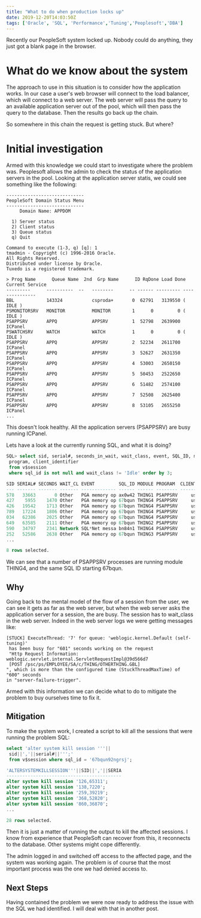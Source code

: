 ```yaml
---
title: "What to do when production locks up"
date: 2019-12-20T14:03:50Z
tags: ['Oracle', 'SQL', 'Performance','Tuning','Peoplesoft','DBA']
---
```


Recently our PeopleSoft system locked up. Nobody could do anything, they just got a blank 
page in the browser. 

# What do we know about the system

The approach to use in this situation is to consider how the application works.
In our case a user's web browser will connect to the load balancer, which will connect to a web server.
The web server will pass the query to an available application server out of the pool, which
will then pass the query to the database. Then the results go back up the chain.

So somewhere in this chain the request is getting stuck. But where?

# Initial investigation

Armed with this knowledge we could start to investigate where the problem was. Peoplesoft
allows the admin to check the status of the application servers in the pool. Looking at the
application server statis, we could see something like the following:

```
-----------------------------
PeopleSoft Domain Status Menu
-----------------------------
     Domain Name: APPDOM

  1) Server status
  2) Client status
  3) Queue status
  q) Quit

Command to execute (1-3, q) [q]: 1
tmadmin - Copyright (c) 1996-2016 Oracle.
All Rights Reserved.
Distributed under license by Oracle.
Tuxedo is a registered trademark.

> Prog Name      Queue Name  2nd  Grp Name      ID RqDone Load Done Current Service
---------      ----------  --   --------      -- ------ --------- ---------------
BBL            143324           csproda+       0  62791   3139550 (  IDLE )
PSMONITORSRV   MONITOR          MONITOR        1      0         0 (  IDLE )
PSAPPSRV       APPQ             APPSRV         1  52798   2639900 ICPanel
PSWATCHSRV     WATCH            WATCH          1      0         0 (  IDLE )
PSAPPSRV       APPQ             APPSRV         2  52234   2611700 ICPanel
PSAPPSRV       APPQ             APPSRV         3  52627   2631350 ICPanel
PSAPPSRV       APPQ             APPSRV         4  53003   2650150 ICPanel
PSAPPSRV       APPQ             APPSRV         5  50453   2522650 ICPanel
PSAPPSRV       APPQ             APPSRV         6  51482   2574100 ICPanel
PSAPPSRV       APPQ             APPSRV         7  52508   2625400 ICPanel
PSAPPSRV       APPQ             APPSRV         8  53105   2655250 ICPanel
...
````

This doesn't look healthy. All the application servers (PSAPPSRV) are busy running ICPanel. 

Lets have a look at the currently running SQL, and what it is doing?

```sql
SQL> select sid, serial#, seconds_in_wait, wait_class, event, SQL_ID, module,
 program, client_identifier
 from v$session
 where sql_id is not null and wait_class != 'Idle' order by 3;

SID SERIAL# SECONDS WAIT_CL EVENT         SQL_ID MODULE PROGRAM  CLIENT_ID
--- ------- ------- ------- ------------- ------ ------ -------- ---------
578   33663       0 Other   PGA memory op ax0w42 THING1 PSAPPSRV     user1
427    5955    1470 Other   PGA memory op 67bqun THING4 PSAPPSRV     user2
426   19542    1713 Other   PGA memory op 67bqun THING4 PSAPPSRV     user2
789   17224    1806 Other   PGA memory op 67bqun THING4 PSAPPSRV     user2
034   62386    2025 Other   PGA memory op 67bqun THING4 PSAPPSRV     user2
649   63585    2111 Other   PGA memory op 67bqun THING2 PSAPPSRV     user2
590   34797    2341 Network SQL*Net messa bn84n1 THING4 PSAPPSRV     user3
252   52586    2638 Other   PGA memory op 67bqun THING3 PSAPPSRV     user2
...

8 rows selected.
```

We can see that a number of PSAPPSRV processes are running module THING4, 
and the same SQL ID starting 67bqun.

## Why

Going back to the mental model of the flow of a session from the user, we can
see it gets as far as the web server, but when the web server asks the
application server for a session, the are busy. The session has to wait_class
in the web server. Indeed in the web server logs we were getting messages like:

```
[STUCK] ExecuteThread: '7' for queue: 'weblogic.kernel.Default (self-tuning)'
 has been busy for "601" seconds working on the request
 "Http Request Information: weblogic.servlet.internal.ServletRequestImpl@39d566d7
 [POST /psc/ps/EMPLOYEE/SA/c/THING/OTHERTHING.GBL]
", which is more than the configured time (StuckThreadMaxTime) of "600" seconds 
in "server-failure-trigger".
```

Armed with this information we can decide what to do to mitigate the problem
to buy ourselves time to fix it.


## Mitigation

To make the system work, I created a
script  to kill all the sessions that were running  the problem SQL:

```sql
select 'alter system kill session '''||
 sid||','||serial#||''';' 
 from v$session where sql_id = '67bqun92ngrsj';

'ALTERSYSTEMKILLSESSION'''||SID||','||SERIA
-------------------------------------------
alter system kill session '126,65311';
alter system kill session '138,7220';
alter system kill session '259,39219';
alter system kill session '368,52820';
alter system kill session '860,36870';
...

28 rows selected.
```

Then it is just a matter of running the output to kill the affected sessions. 
I know from experience that PeopleSoft can recover from this, it reconnects
to the database. Other systems might cope differently.

The admin logged in and switched off access to the affected page, and the system was working again.
The problem is of course that the most important process was the one we had denied access to.

## Next Steps

Having contained the problem we were now ready to address the issue with the SQL we had identified.
I will deal with that in another post.